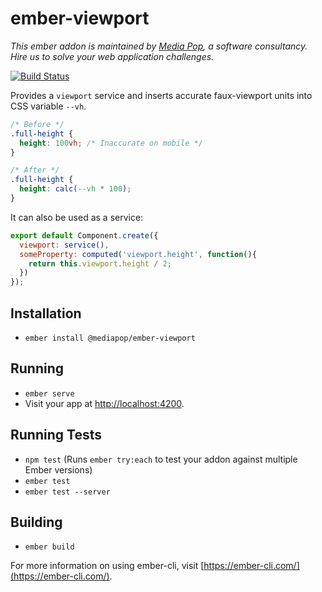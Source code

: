 # ember-viewport

*This ember addon is maintained by [Media Pop](https://www.mediapop.co), a software consultancy. Hire us to solve your web application challenges.*

[![Build Status](https://travis-ci.org/mediapop/ember-viewport.svg?branch=master)](https://travis-ci.org/mediapop/ember-viewport)

Provides a `viewport` service and inserts accurate faux-viewport units into CSS variable `--vh`.

```css
/* Before */
.full-height {
  height: 100vh; /* Inaccurate on mobile */
}

/* After */
.full-height {
  height: calc(--vh * 100);
}
```

It can also be used as a service:

```js
export default Component.create({
  viewport: service(),
  someProperty: computed('viewport.height', function(){
    return this.viewport.height / 2;
  })
});
```

## Installation

* `ember install @mediapop/ember-viewport`

## Running

* `ember serve`
* Visit your app at [http://localhost:4200](http://localhost:4200).

## Running Tests

* `npm test` (Runs `ember try:each` to test your addon against multiple Ember versions)
* `ember test`
* `ember test --server`

## Building

* `ember build`

For more information on using ember-cli, visit [https://ember-cli.com/](https://ember-cli.com/).
